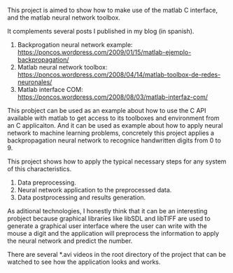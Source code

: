 This project is aimed to show how to make use of the matlab C interface, and the matlab neural network toolbox.

It complements several posts I published in my blog (in spanish).

1. Backprogation neural network example: https://poncos.wordpress.com/2009/01/15/matlab-ejemplo-backpropagation/
2. Matlab neural network toolbox: https://poncos.wordpress.com/2008/04/14/matlab-toolbox-de-redes-neuronales/ 
3. Matlab interface COM: https://poncos.wordpress.com/2008/08/03/matlab-interfaz-com/

This probject can be used as an example about how to use the C API available with matlab to get access to its toolboxes and environment from an C applicaiton. And it can be used as example about how to apply neural network to machine learning problems, concretely this project applies a backpropagation neural network to recognice handwritten digits from 0 to 9.

This project shows how to apply the typical necessary steps for any system of this characteristics.

1. Data preprocessing. 
2. Neural network application to the preprocessed data.
3. Data postprocessing and results generation.

As aditional technologies, I honestly think that it can be an interesting probject because graphical libraries like libSDL and libTIFF are used to generate a graphical user interface where the user can write with the mouse a digit and the application will preprocess the information to apply the neural network and predict the number.

There are several *.avi videos in the root directory of the project that can be watched to see how the application looks and works.
